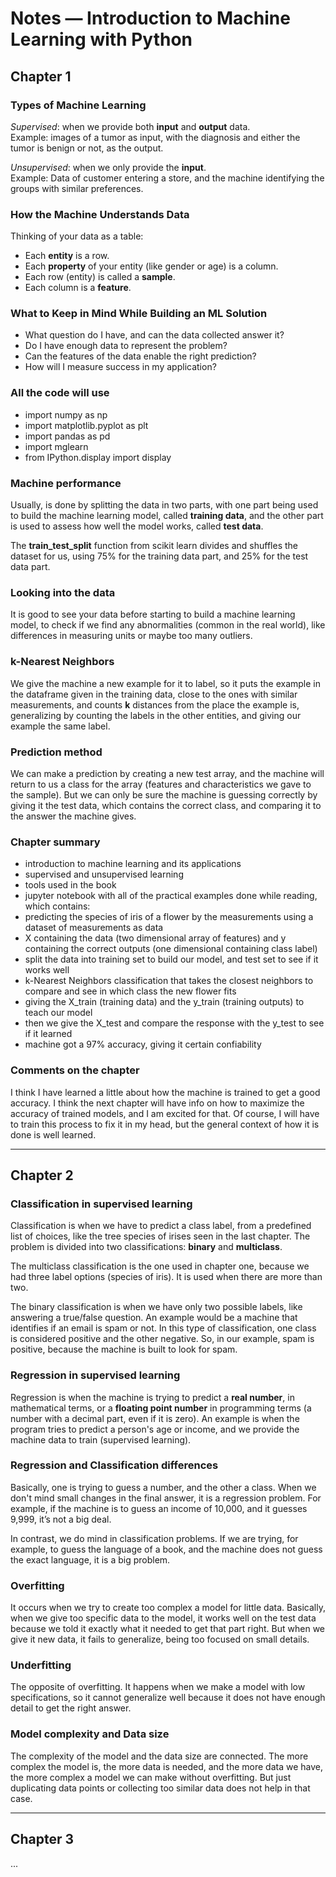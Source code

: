 # Notes — Introduction to Machine Learning with Python

## Chapter 1

### Types of Machine Learning
*Supervised*: when we provide both **input** and **output** data.  
Example: images of a tumor as input, with the diagnosis and either the tumor is benign or
not, as the output.

*Unsupervised*: when we only provide the **input**.  
Example: Data of customer entering a store, and the machine identifying the groups with
similar preferences.

### How the Machine Understands Data
Thinking of your data as a table:  
- Each **entity** is a row.  
- Each **property** of your entity (like gender or age) is a column.  
- Each row (entity) is called a **sample**.  
- Each column is a **feature**.

### What to Keep in Mind While Building an ML Solution
- What question do I have, and can the data collected answer it?  
- Do I have enough data to represent the problem?  
- Can the features of the data enable the right prediction?  
- How will I measure success in my application?

### All the code will use
- import numpy as np
- import matplotlib.pyplot as plt
- import pandas as pd
- import mglearn
- from IPython.display import display

### Machine performance
Usually, is done by splitting the data in two parts, with one part being used to build the
machine learning model, called **training data**, and the other part is used to assess how
well the model works, called **test data**.

The **train_test_split** function from scikit learn divides and shuffles the dataset for us,
using 75% for the training data part, and 25% for the test data part.

### Looking into the data
It is good to see your data before starting to build a machine learning model, to check if we
find any abnormalities (common in the real world), like differences in measuring units or
maybe too many outliers.

### k-Nearest Neighbors
We give the machine a new example for it to label, so it puts the example in the dataframe
given in the training data, close to the ones with similar measurements, and counts **k**
distances from the place the example is, generalizing by counting the labels in the other
entities, and giving our example the same label.

### Prediction method
We can make a prediction by creating a new test array, and the machine will return to us a
class for the array (features and characteristics we gave to the sample). But we can only be
sure the machine is guessing correctly by giving it the test data, which contains the correct
class, and comparing it to the answer the machine gives.

### Chapter summary
- introduction to machine learning and its applications  
- supervised and unsupervised learning  
- tools used in the book  
- jupyter notebook with all of the practical examples done while reading, which contains:  
- predicting the species of iris of a flower by the measurements using a dataset of
  measurements as data  
- X containing the data (two dimensional array of features) and y containing the correct
  outputs (one dimensional containing class label)  
- split the data into training set to build our model, and test set to see if it works well  
- k-Nearest Neighbors classification that takes the closest neighbors to compare and see in
  which class the new flower fits  
- giving the X_train (training data) and the y_train (training outputs) to teach our model  
- then we give the X_test and compare the response with the y_test to see if it learned  
- machine got a 97% accuracy, giving it certain confiability

### Comments on the chapter
I think I have learned a little about how the machine is trained to get a good accuracy. I
think the next chapter will have info on how to maximize the accuracy of trained models, and
I am excited for that. Of course, I will have to train this process to fix it in my head, but
the general context of how it is done is well learned.

---

## Chapter 2

### Classification in supervised learning
Classification is when we have to predict a class label, from a predefined list of choices,
like the tree species of irises seen in the last chapter. The problem is divided into two
classifications: **binary** and **multiclass**.  

The multiclass classification is the one used in chapter one, because we had three label
options (species of iris). It is used when there are more than two.  

The binary classification is when we have only two possible labels, like answering a
true/false question. An example would be a machine that identifies if an email is spam or
not. In this type of classification, one class is considered positive and the other negative.
So, in our example, spam is positive, because the machine is built to look for spam.

### Regression in supervised learning
Regression is when the machine is trying to predict a **real number**, in mathematical terms,
or a **floating point number** in programming terms (a number with a decimal part, even if it
is zero). An example is when the program tries to predict a person's age or income, and we
provide the machine data to train (supervised learning).

### Regression and Classification differences
Basically, one is trying to guess a number, and the other a class. When we don't mind small
changes in the final answer, it is a regression problem. For example, if the machine is to
guess an income of 10,000, and it guesses 9,999, it’s not a big deal.  

In contrast, we do mind in classification problems. If we are trying, for example, to guess
the language of a book, and the machine does not guess the exact language, it is a big
problem.

### Overfitting
It occurs when we try to create too complex a model for little data. Basically, when we give
too specific data to the model, it works well on the test data because we told it exactly
what it needed to get that part right. But when we give it new data, it fails to generalize,
being too focused on small details.

### Underfitting
The opposite of overfitting. It happens when we make a model with low specifications, so it
cannot generalize well because it does not have enough detail to get the right answer.

### Model complexity and Data size
The complexity of the model and the data size are connected. The more complex the model is,
the more data is needed, and the more data we have, the more complex a model we can make
without overfitting. But just duplicating data points or collecting too similar data does not
help in that case.

---

## Chapter 3

...
